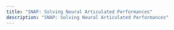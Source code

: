 ```yaml
---
title: "SNAP: Solving Neural Articulated Performances"
description: "SNAP: Solving Neural Articulated Performances"
---
```


<!-- [`Background`](https://unsplash.com/photos/a-couple-of-mannequins-sitting-next-to-each-other-mIg0GL63lFk) by [`Javier Miranda`](https://unsplash.com/@nuvaproductions). -->